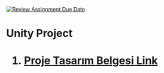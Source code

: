 [![Review Assignment Due Date](https://classroom.github.com/assets/deadline-readme-button-24ddc0f5d75046c5622901739e7c5dd533143b0c8e959d652212380cedb1ea36.svg)](https://classroom.github.com/a/gTiETg9a) <br>
<h1>Unity Project<h1>
<ol>
  <li> <a href="https://github.com/Iskenderun-Technical-University/donem-projesi-oyunprogramlama/blob/main/oyun_programlama_proje_tasarim_belgesi.pdf">Proje Tasarım Belgesi Link </li>
</ol>

